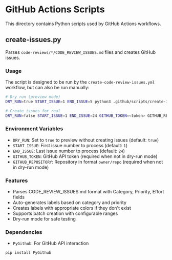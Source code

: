 # GitHub Actions Scripts

This directory contains Python scripts used by GitHub Actions workflows.

## create-issues.py

Parses `code-reviews/*/CODE_REVIEW_ISSUES.md` files and creates GitHub issues.

### Usage

The script is designed to be run by the `create-code-review-issues.yml` workflow, but can also be run manually:

```bash
# Dry run (preview mode)
DRY_RUN=true START_ISSUE=1 END_ISSUE=5 python3 .github/scripts/create-issues.py

# Create issues for real
DRY_RUN=false START_ISSUE=1 END_ISSUE=24 GITHUB_TOKEN=<token> GITHUB_REPOSITORY=owner/repo python3 .github/scripts/create-issues.py
```

### Environment Variables

- `DRY_RUN`: Set to `true` to preview without creating issues (default: `true`)
- `START_ISSUE`: First issue number to process (default: `1`)
- `END_ISSUE`: Last issue number to process (default: `24`)
- `GITHUB_TOKEN`: GitHub API token (required when not in dry-run mode)
- `GITHUB_REPOSITORY`: Repository in format `owner/repo` (required when not in dry-run mode)

### Features

- Parses CODE_REVIEW_ISSUES.md format with Category, Priority, Effort fields
- Auto-generates labels based on category and priority
- Creates labels with appropriate colors if they don't exist
- Supports batch creation with configurable ranges
- Dry-run mode for safe testing

### Dependencies

- `PyGithub`: For GitHub API interaction

```bash
pip install PyGithub
```
